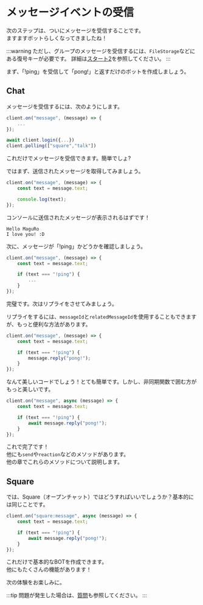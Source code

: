# メッセージイベントの受信

次のステップは、ついにメッセージを受信することです。\
ますますボットらしくなってきましたね！

:::warning
ただし、グループのメッセージを受信するには、`FileStorage`などにある復号キーが必要です。
詳細は[スタート2](/docs/start-2)を参照してください。
:::

まず、「!ping」を受信して「pong!」と返すだけのボットを作成しましょう。

## Chat

メッセージを受信するには、次のようにします。

```ts
client.on("message", (message) => {
    ...
});

await client.login({...})
client.polling(["square","talk"])
```

これだけでメッセージを受信できます。簡単でしょ?

ではまず、送信されたメッセージを取得してみましょう。

```ts
client.on("message", (message) => {
    const text = message.text;

    console.log(text);
});
```

コンソールに送信されたメッセージが表示されるはずです！

```console
Hello MaguRo
I love you! :D
```

次に、メッセージが「!ping」かどうかを確認しましょう。

```ts
client.on("message", (message) => {
    const text = message.text;

    if (text === "!ping") {
        ...
    }
});
```

完璧です。次はリプライをさせてみましょう。

リプライをするには、`messageId`と`relatedMessageId`を使用することもできますが、もっと便利な方法があります。

```ts
client.on("message", (message) => {
    const text = message.text;

    if (text === "!ping") {
        message.reply("pong!");
    }
});
```

なんて美しいコードでしょう！とても簡単です。しかし、非同期関数で囲む方がもっと美しいです。

```ts
client.on("message", async (message) => {
    const text = message.text;

    if (text === "!ping") {
        await message.reply("pong!");
    }
});
```

これで完了です！\
他にも`send`や`reaction`などのメソッドがあります。\
他の章でこれらのメソッドについて説明します。

## Square

では、Square（オープンチャット）ではどうすればいいでしょうか？基本的には同じことです。

```ts
client.on("square:message", async (message) => {
    const text = message.text;

    if (text === "!ping") {
        await message.reply("pong!");
    }
});
```

これだけで基本的なBOTを作成できます。\
他にもたくさんの機能があります！

次の体験をお楽しみに。

:::tip
問題が発生した場合は、[質問](/docs/question)も参照してください。
:::
